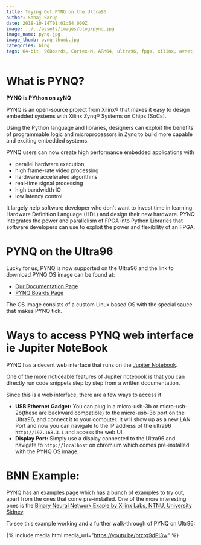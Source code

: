 ```yaml
---
title: Trying Out PYNQ on the Ultra96
author: Sahaj Sarup
date: 2018-10-14T01:01:54.000Z
image: ../../assets/images/blog/pynq.jpg
image_name: pynq.jpg
image_thumb: pynq-thumb.jpg
categories: blog
tags: 64-bit, 96Boards, Cortex-M, ARM64, ultra96, fpga, xilinx, avnet, python, fpga
---
```


# What is PYNQ?
**PYNQ is PYthon on zyNQ**

PYNQ is an open-source project from Xilinx® that makes it easy to design embedded systems with Xilinx Zynq® Systems on Chips (SoCs).

Using the Python language and libraries, designers can exploit the benefits of programmable logic and microprocessors in Zynq to build more capable and exciting embedded systems.

PYNQ users can now create high performance embedded applications with
- parallel hardware execution
- high frame-rate video processing
- hardware accelerated algorithms
- real-time signal processing
- high bandwidth IO
- low latency control

It largely help software developer who don't want to invest time in learning Hardware Definition Language (HDL) and design their new hardware. PYNQ integrates  the power and parallelism of FPGA into Python Libraries that software developers can use to exploit the power and flexibility of an FPGA.

# PYNQ on the Ultra96

Lucky for us, PYNQ is now supported on the Ultra96 and the link to download PYNQ OS image can be found at:
- [Our Documentation Page](https://www.96boards.org/documentation/consumer/ultra96/ultra96-v1/downloads/)
- [PYNQ Boards Page](http://www.pynq.io/board)

The OS image consists of a custom Linux based OS with the special sauce that makes PYNQ tick.

# Ways to access PYNQ web interface ie Jupiter NoteBook

PYNQ has a decent web interface that runs on the [Jupiter Notebook](http://jupyter.org/).

One of the more noticeable features of Jupiter notebook is that you can directly run code snippets step by step from a written documentation.

Since this is a web interface, there are a few ways to access it
- **USB Ethernet Gadget:** You can plug in a micro-usb-3b or micro-usb-2b(these are backward compatible) to the micro-usb-3b port on the Ultra96, and connect it to your computer. It will show up as a new LAN Port and now you can navigate to the IP address of the ultra96 ```http://192.168.3.1``` and access the web UI.
- **Display Port:** Simply use a display connected to the Ultra96 and navigate to ```http://localhost``` on chromium which comes pre-installed with the PYNQ OS image.

# BNN Example:

PYNQ has an [examples page](http://pynq.io/examples.html) which has a bunch of examples to try out, apart from the ones that come pre-installed. One of the more interesting ones is the [Binary Neural Network Exaple by Xilinx Labs, NTNU, University Sidney](https://github.com/Xilinx/BNN-PYNQ/).

To see this example working and a further walk-through of PYNQ on Ultr96:

{% include media.html media_url="https://youtu.be/ptzrg9dPI3w" %}

